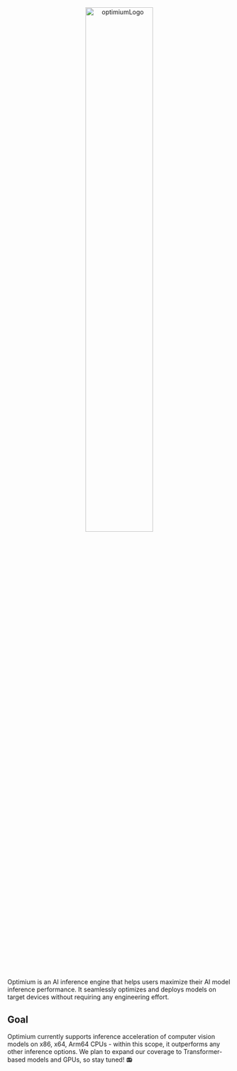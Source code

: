 <div style="text-align: center;">
  <img src="https://github.com/user-attachments/assets/732029d0-da33-47a6-91db-95a5e7970271" alt="optimiumLogo" width="55%"/>
</div>

# 

Optimium is an AI inference engine that helps users maximize their AI model inference performance. It seamlessly optimizes and deploys models on target devices without requiring any engineering effort. 

## Goal

Optimium currently supports inference acceleration of computer vision models on x86, x64, Arm64 CPUs - within this scope, it outperforms any other inference options. We plan to expand our coverage to Transformer-based models and GPUs, so stay tuned! 📻
